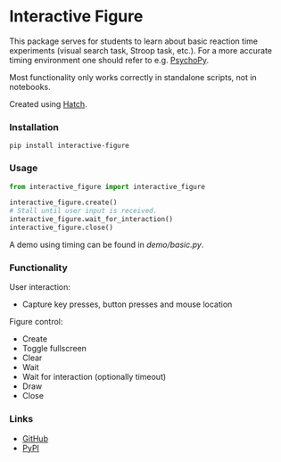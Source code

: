 # Interactive Figure

This package serves for students to learn about basic reaction time experiments (visual search task, Stroop task, etc.). For a more accurate timing environment one should refer to e.g. [PsychoPy](https://www.psychopy.org/).

Most functionality only works correctly in standalone scripts, not in notebooks.

Created using [Hatch](https://hatch.pypa.io).

### Installation

```shell
pip install interactive-figure
```

### Usage

```python
from interactive_figure import interactive_figure

interactive_figure.create()
# Stall until user input is received.
interactive_figure.wait_for_interaction()
interactive_figure.close()
```

A demo using timing can be found in *demo/basic.py*.

### Functionality

User interaction:
- Capture key presses, button presses and mouse location

Figure control:
- Create
- Toggle fullscreen
- Clear
- Wait
- Wait for interaction (optionally timeout)
- Draw
- Close

### Links

- [GitHub](https://github.com/teuncm/interactive-figure)
- [PyPI](https://pypi.org/project/interactive-figure/)